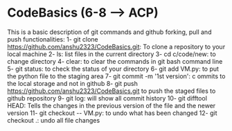 # CodeBasics (6-8 --> ACP)
This is a basic description of git commands and github forking, pull and push functionalities:
1- git clone https://github.com/anshu2323/CodeBasics.git: To clone a repository to your local machine
2- ls: list files in the current directory
3- cd c/code/new: to change directory
4- clear: to clear the commands in git bash command line
5- git status: to check the status of your directory
6- git add VM.py: to put the python file to the staging area
7- git commit -m '1st version': c ommits to the local storage and not in github
8- git push https://github.com/anshu2323/CodeBasics.git to push the staged files to github repository
9- git log: will show all commit history
10- git difftool HEAD: Tells the changes in the previous version of the file and the newer version
11- git checkout -- VM.py: to undo what has been changed
12- git checkout .: undo all file changes

